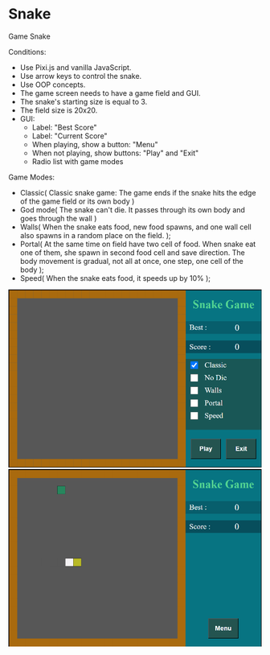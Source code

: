 # Snake

Game Snake

Conditions:

- Use Pixi.js and vanilla JavaScript.
- Use arrow keys to control the snake.
- Use OOP concepts.
- The game screen needs to have a game field and GUI.
- The snake's starting size is equal to 3.
- The field size is 20x20.
- GUI:
	- Label: "Best Score"
	- Label: "Current Score"
	- When playing, show a button: "Menu"
	- When not playing, show buttons: "Play" and "Exit"
	- Radio list with game modes
	
	
Game Modes:

- Classic( Classic snake game: The game ends if the snake hits the edge of the game field or its own body )
- God mode( The snake can't die. It passes through its own body and goes through the wall )
- Walls( When the snake eats food, new food spawns, and one wall cell also spawns in a random place on the field. );
- Portal( At the same time on field have two cell of food. When snake eat one of them, she spawn in second food cell and save direction. The body movement is gradual, not all at once, one step, one cell of the body );
- Speed( When the snake eats food, it speeds up by 10% );

![menu](screenshots/menu.png)
![when play](screenshots/when_play.png)
